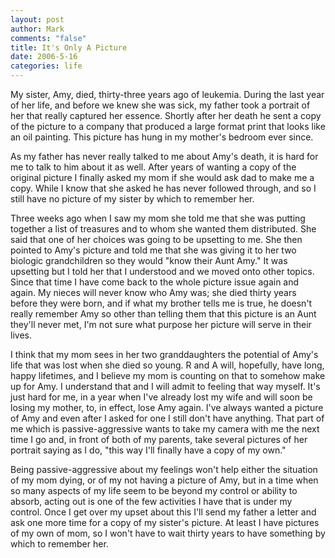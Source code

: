 ```yaml
--- 
layout: post
author: Mark
comments: "false"
title: It's Only A Picture
date: 2006-5-16
categories: life
---
```

My sister, Amy, died, thirty-three years ago of leukemia. During the last year of her life, and before we knew she was sick, my father took a portrait of her that really captured her essence. Shortly after her death he sent a copy of the picture to a company that produced a large format print that looks like an oil painting. This picture has hung in my mother's bedroom ever since.

As my father has never really talked to me about Amy's death, it is hard for me to talk to him about it as well. After years of wanting a copy of the original picture I finally asked my mom if she would ask dad to make me a copy. While I know that she asked he has never followed through, and so I still have no picture of my sister by which to remember her.

Three weeks ago when I saw my mom she told me that she was putting together a list of treasures and to whom she wanted them distributed. She said that one of her choices was going to be upsetting to me. She then pointed to Amy's picture and told me that she was giving it to her two biologic grandchildren so they would "know their Aunt Amy." It was upsetting but I told her that I understood and we moved onto other topics. Since that time I have come back to the whole picture issue again and again. My nieces will never know who Amy was; she died thirty years before they were born, and if what my brother tells me is true, he doesn't really remember Amy so other than telling them that this picture is an Aunt they'll never met, I'm not sure what purpose her picture will serve in their lives.

I think that my mom sees in her two granddaughters the potential of Amy's life that was lost when she died so young. R and A will, hopefully, have long, happy lifetimes, and I believe my mom is counting on that to somehow make up for Amy. I understand that and I will admit to feeling that way myself. It's just hard for me, in a year when I've already lost my wife and will soon be losing my mother, to, in effect, lose Amy again. I've always wanted a picture of Amy and even after I asked for one I still don't have anything. That part of me which is passive-aggressive wants to take my camera with me the next time I go and, in front of both of my parents, take several pictures of her portrait saying as I do, "this way I'll finally have a copy of my own."

Being passive-aggressive about my feelings won't help either the situation of my mom dying, or of my not having a picture of Amy, but in a time when so many aspects of my life seem to be beyond my control or ability to absorb, acting out is one of the few activities I have that is under my control. Once I get over my upset about this I'll send my father a letter and ask one more time for a copy of my sister's picture. At least I have pictures of my own of mom, so I won't have to wait thirty years to have something by which to remember her.
